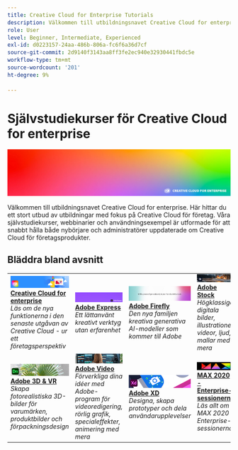 ```yaml
---
title: Creative Cloud for Enterprise Tutorials
description: Välkommen till utbildningsnavet Creative Cloud for enterprise
role: User
level: Beginner, Intermediate, Experienced
exl-id: d0223157-24aa-486b-806a-fc6f6a36d7cf
source-git-commit: 2d9140f3143aa8ff3fe2ec940e32930441fbdc5e
workflow-type: tm+mt
source-wordcount: '201'
ht-degree: 9%

---
```


# Självstudiekurser för Creative Cloud for enterprise

![Creative Cloud Hero Image](assets/hero_cce.jpg)

Välkommen till utbildningsnavet Creative Cloud for enterprise. Här hittar du ett stort utbud av utbildningar med fokus på Creative Cloud för företag. Våra självstudiekurser, webbinarier och användningsexempel är utformade för att snabbt hålla både nybörjare och administratörer uppdaterade om Creative Cloud för företagsprodukter.

## Bläddra bland avsnitt

<table style="table-layout:fixed">
<tr>
  <td>
    <a href="cce/overview-cce.md">
      <img alt="Creative Cloud for enterprise" src="assets/CCEbanner.png" />
    </a>
    <div>
   <a href="cce/overview-cce.md"><strong>Creative Cloud for enterprise</strong></a>
    </div>
    <em>Läs om de nya funktionerna i den senaste utgåvan av Creative Cloud - ur ett företagsperspektiv</em>
    <br>
  </td>
  <td>
    <a href="express/overview-express.md">
      <img alt="Adobe Express" src="assets/Express.png" />
    </a>
    <div>
   <a href="express/overview-express.md"><strong>Adobe Express</strong></a>
    </div>
    <em>Ett lättanvänt kreativt verktyg utan erfarenhet</em>
    <br>
  </td>
  <td>
    <a href="firefly/overview-firefly.md">
      <img alt="Adobe Firefly" src="assets/firefly.png" />
    </a>
    <div>
   <a href="firefly/overview-firefly.md"><strong>Adobe Firefly</strong></a>
    </div>
    <em>Den nya familjen kreativa generativa AI-modeller som kommer till Adobe</em>
    <br>
  </td>
  <td>
    <a href="stock/overview-stock.md">
      <img alt="Adobe Stock" src="assets/Stock.jpg" />
    </a>
    <div>
   <a href="stock/overview-stock.md"><strong>Adobe Stock</strong></a>
    </div>
    <em>Högklassiga digitala bilder, illustrationer, videor, ljud, mallar med mera</em>
    <br>
  </td>
</tr>
  <td>
   <a href="3di/overview-3di.md">
      <img alt="Adobe 3D &amp; VR" src="assets/Dimenio.jpg" />
    </a>
    <div>
   <a href="3di/overview-3di.md"><strong>Adobe 3D &amp; VR</strong></a>
    </div>
    <em>Skapa fotorealistiska 3D-bilder för varumärken, produktbilder och förpackningsdesign</em>
    <br>
  </td>
  <td>
  <a href="dva/overview-dva.md">
      <img alt="Adobe Video" src="assets/CCEbanner-DVA.png" />
    </a>
    <div>
   <a href="dva/overview-dva.md"><strong>Adobe Video</strong></a>
    </div>
    <em>Förverkliga dina idéer med Adobe-program för videoredigering, rörlig grafik, specialeffekter, animering med mera</em>
    <br>
  </td>
  <td>
    <a href="xd/overview-xd.md">
      <img alt="Adobe XD" src="assets/XD.jpg" />
    </a>
    <div>
   <a href="xd/overview-xd.md"><strong>Adobe XD</strong></a>
    </div>
    <em>Designa, skapa prototyper och dela användarupplevelser</em>
    <br>
  </td>
  <td>
    <a href="max/overview-max.md">
      <img alt="MAX 2020 - Enterprise-sessionerna" src="assets/MAX.jpg" />
    </a>
    <div>
   <a href="max/overview-max.md"><strong>MAX 2020 - Enterprise-sessionerna</strong></a>
    </div>
    <em>Läs allt om MAX 2020 Enterprise-sessionerna</em>
    <br>
  </td>
</tr>
</table>
